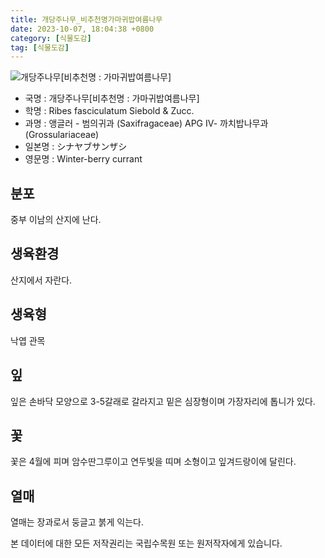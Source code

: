 ```yaml
---
title: 개당주나무_비추천명가마귀밥여름나무
date: 2023-10-07, 18:04:38 +0800
category: [식물도감]
tag: [식물도감]
---
```




![개당주나무[비추천명 : 가마귀밥여름나무]](http://www.nature.go.kr/fileUpload/plants/basic/Saxifragaceae/Ribes/15626/15626_2_th2.JPG)
- 국명 : 개당주나무[비추천명 : 가마귀밥여름나무]
- 학명 : Ribes fasciculatum Siebold & Zucc.
- 과명 : 앵글러 - 범의귀과 (Saxifragaceae) APG Ⅳ- 까치밥나무과 (Grossulariaceae)
- 일본명 : シナヤブサンザシ
- 영문명 : Winter-berry currant


## 분포
중부 이남의 산지에 난다.
## 생육환경
산지에서 자란다.
## 생육형
낙엽 관목
## 잎
잎은 손바닥 모양으로 3-5갈래로 갈라지고 밑은 심장형이며 가장자리에 톱니가 있다.
## 꽃
꽃은 4월에 피며 암수딴그루이고 연두빛을 띠며 소형이고 잎겨드랑이에 달린다.
## 열매
열매는 장과로서 둥글고 붉게 익는다.






본 데이터에 대한 모든 저작권리는 국립수목원 또는 원저작자에게 있습니다.
